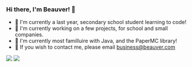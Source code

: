 ### Hi there, I'm Beauver! 👋
- 🌱 I'm currently a last year, secondary school student learning to code!
- 📘 I'm currently working on a few projects, for school and small companies.
- 📖 I'm currently most familluire with Java, and the PaperMC library!
- 📮 If you wish to contact me, please email business@beauver.com

<picture>
  <source
    srcset="https://github-readme-stats.vercel.app/api?username=beauver&show_icons=true&theme=dracula"
    media="(prefers-color-scheme: dark)"
  />
  <source
    srcset="https://github-readme-stats.vercel.app/api?username=beauver&show_icons=true"
    media="(prefers-color-scheme: light), (prefers-color-scheme: no-preference)"
  />
  <img src="https://github-readme-stats.vercel.app/api?username=beauver&show_icons=true" />
</picture>

<img src="https://github-readme-stats.vercel.app/api/top-langs/?username=beauver&layout=compact&theme=dracula" />
<!--
**Beauver/Beauver** is a ✨ _special_ ✨ repository because its `README.md` (this file) appears on your GitHub profile.

Here are some ideas to get you started:

- 🔭 I’m currently working on ...
- 🌱 I’m currently learning ...
- 👯 I’m looking to collaborate on ...
- 🤔 I’m looking for help with ...
- 💬 Ask me about ...
- 📫 How to reach me: ...
- 😄 Pronouns: ...
- ⚡ Fun fact: ...
-->
